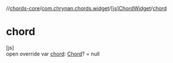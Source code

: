 //[chords-core](../../../index.md)/[com.chrynan.chords.widget](../index.md)/[[js]ChordWidget](index.md)/[chord](chord.md)

# chord

[js]\
open override var [chord](chord.md): [Chord](../../../../chords-core/chords-core/com.chrynan.chords.model/-chord/index.md)? = null
